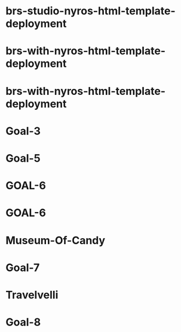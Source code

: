# brs-studio-nyros-html-template-deployment
# brs-with-nyros-html-template-deployment
# brs-with-nyros-html-template-deployment
# Goal-3
# Goal-5
# GOAL-6
# GOAL-6
# Museum-Of-Candy
# Goal-7
# Travelvelli
# Goal-8
